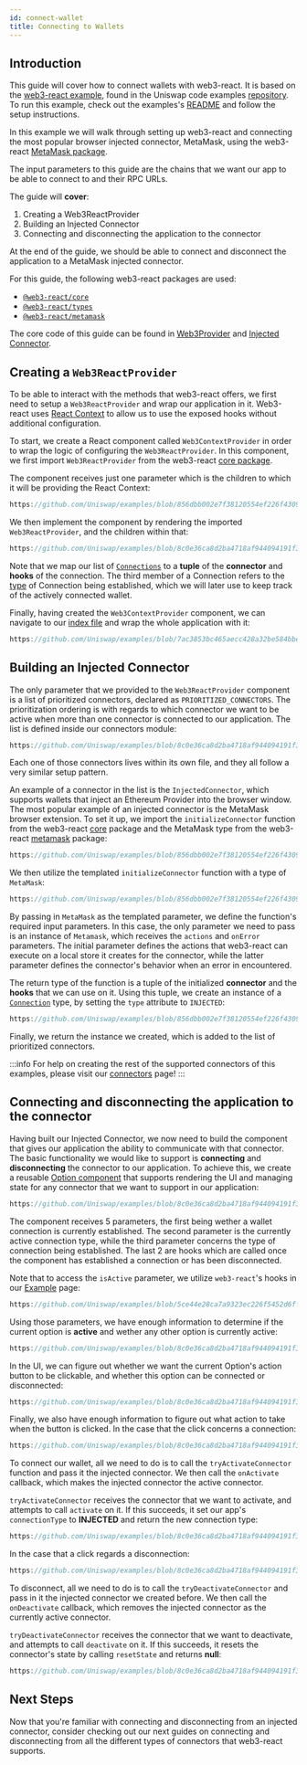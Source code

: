 ```yaml
---
id: connect-wallet
title: Connecting to Wallets
---     
```


## Introduction

This guide will cover how to connect wallets with web3-react. It is based on the [web3-react example](https://github.com/Uniswap/examples), found in the Uniswap code examples [repository](https://github.com/Uniswap/examples). To run this example, check out the examples's [README](https://github.com/Uniswap/examples) and follow the setup instructions.


In this example we will walk through setting up web3-react and connecting the most popular browser injected connector, MetaMask, using the web3-react [MetaMask package](https://www.npmjs.com/package/@web3-react/metamask).


The input parameters to this guide are the chains that we want our app to be able to connect to and their RPC URLs.

The guide will **cover**:

1. Creating a Web3ReactProvider
2. Building an Injected Connector
3. Connecting and  disconnecting the application to the connector

At the end of the guide, we should be able to connect and disconnect the application to a MetaMask injected connector.

For this guide, the following web3-react packages are used:

- [`@web3-react/core`](https://www.npmjs.com/package/@web3-react/core)
- [`@web3-react/types`](https://www.npmjs.com/package/@web3-react/types)
- [`@web3-react/metamask`](https://www.npmjs.com/package/@web3-react/metamask)

The core code of this guide can be found in [Web3Provider](https://github.com/Uniswap/examples) and [Injected Connector](https://github.com/Uniswap/examples).

## Creating a `Web3ReactProvider`

To be able to interact with the methods that web3-react offers, we first need to setup a `Web3ReactProvider` and wrap our application in it. Web3-react uses [React Context](https://reactjs.org/docs/context.html) to allow us to use the exposed hooks without additional configuration. 

To start, we create a React component called `Web3ContextProvider` in order to wrap the logic of configuring the `Web3ReactProvider`. In this component, we first import  `Web3ReactProvider` from the web3-react [core package](https://www.npmjs.com/package/@web3-react/core).

The component receives just one parameter which is the children to which it will be providing the React Context:

```typescript reference title="Defining the Web3React component" referenceLinkText="View on Github" customStyling
https://github.com/Uniswap/examples/blob/856dbb002e7f38120554ef226f4309c96ce6ea79/web3-react/src/libs/components/Web3ContextProvider.tsx#L6
```

We then implement the component by rendering the imported `Web3ReactProvider`, and the children within that:


```typescript reference title="Implementing the component" referenceLinkText="View on Github" customStyling
https://github.com/Uniswap/examples/blob/8c0e36ca8d2ba4718af944094191f39da62a9c5c/web3-react/src/libs/components/Web3ContextProvider.tsx#L11-L15
```

Note that we map our list of [`Connections`](https://github.com/Uniswap/examples/blob/856dbb002e7f38120554ef226f4309c96ce6ea79/web3-react/src/libs/connections.ts#L10) to a **tuple** of the **connector** and **hooks** of the connection. The third member of a Connection refers to the [type](https://github.com/Uniswap/examples/blob/06980acc8f6d484b719d2c60f5bfe9d766cb95d6/web3-react/src/libs/connections.ts#L16) of Connection being established, which we will later use to keep track of the actively connected wallet.

Finally, having created the `Web3ContextProvider` component, we can navigate to our [index file](https://github.com/Uniswap/examples/blob/feat/web3-react/web3-react/src/index.tsx) and wrap the whole application with it:

```typescript reference title="Wrapping our app with the web3 context" referenceLinkText="View on Github" customStyling
https://github.com/Uniswap/examples/blob/7ac3853bc465aecc428a32be584bbeb833b0a63c/web3-react/src/index.tsx#L16-L22
```

## Building an Injected Connector

The only parameter that we provided to the `Web3ReactProvider` component is a list of prioritized connectors, declared as `PRIORITIZED_CONNECTORS`. The prioritization ordering is with regards to which connector we want to be active when more than one connector is connected to our application. The list is defined inside our connectors module: 

```typescript reference title="Creating the prioritized Connectors list" referenceLinkText="View on Github" customStyling
https://github.com/Uniswap/examples/blob/8c0e36ca8d2ba4718af944094191f39da62a9c5c/web3-react/src/libs/connections.ts#L33-L39
```

Each one of those connectors lives within its own file, and they all follow a very similar setup pattern. 

An example of a connector in the list is the `InjectedConnector`, which supports wallets that inject an Ethereum Provider into the browser window. The most popular example of an injected connector is the MetaMask browser extension. To set it up, we import the `initializeConnector` function from the web3-react [core]((https://www.npmjs.com/package/@web3-react/core)) package and the MetaMask type from the web3-react [metamask]((https://www.npmjs.com/package/@web3-react/core)) package:

```typescript reference title="Importing Connector dependencies" referenceLinkText="View on Github" customStyling
https://github.com/Uniswap/examples/blob/856dbb002e7f38120554ef226f4309c96ce6ea79/web3-react/src/libs/injected.ts#L1-L2
```

We then utilize the templated `initializeConnector` function with a type of `MetaMask`:

```typescript reference title="Initializing the MetaMask connector" referenceLinkText="View on Github" customStyling
https://github.com/Uniswap/examples/blob/856dbb002e7f38120554ef226f4309c96ce6ea79/web3-react/src/libs/injected.ts#L12-L15
```

By passing in `MetaMask` as the templated parameter, we define the function's required input parameters. In this case, the only parameter we need to pass is an instance of `Metamask`, which receives the `actions` and `onError` parameters. The initial parameter defines the actions that web3-react can execute on a local store it creates for the connector, while the latter parameter defines the connector's behavior when an error in encountered.

The return type of the function is a tuple of the initialized **connector** and the **hooks** that we can use on it. Using this tuple, we create an instance of a [`Connection`](https://github.com/Uniswap/examples/blob/856dbb002e7f38120554ef226f4309c96ce6ea79/web3-react/src/libs/connections.ts#L10) type, by setting the `type` attribute to `INJECTED`:


```typescript reference title="Creating a connection instance" referenceLinkText="View on Github" customStyling
https://github.com/Uniswap/examples/blob/856dbb002e7f38120554ef226f4309c96ce6ea79/web3-react/src/libs/injected.ts#L16-L20
```

Finally, we return the instance we created, which is added to the list of prioritized connectors. 

:::info
For help on creating the rest of the supported connectors of this examples, please visit our [connectors](./connectors.md) page!
:::


## Connecting and  disconnecting the application to the connector

Having built our Injected Connector, we now need to build the component that gives our application the ability to communicate with that connector. The basic functionality we would like to support is **connecting** and **disconnecting**  the connector to our application. To achieve this, we create a reusable [Option component](https://github.com/Uniswap/examples/blob/feat/web3-react/web3-react/src/libs/components/Option.tsx) that supports rendering the UI and managing state for any connector that we want to support in our application:

```typescript reference title="Creating the Option component" referenceLinkText="View on Github" customStyling
https://github.com/Uniswap/examples/blob/8c0e36ca8d2ba4718af944094191f39da62a9c5c/web3-react/src/libs/components/Option.tsx#L5-L11
```

The component receives 5 parameters, the first being wether a wallet connection is currently established. The second parameter is the currently active connection type, while the third parameter concerns the type of connection being established. The last 2 are hooks which are called once the component has established a connection or has been disconnected. 

Note that to access the `isActive` parameter, we utilize `web3-react`'s hooks in our [Example](https://github.com/Uniswap/examples/blob/feat/web3-react/web3-react/src/example/Example.tsx#L24) page:

```typescript reference title="Connecting to MetaMask" referenceLinkText="View on Github" customStyling
https://github.com/Uniswap/examples/blob/5ce44e28ca7a9323ec226f5452d6ffb6c949a82f/web3-react/src/example/Example.tsx#L24
```

Using those parameters, we have enough information to determine if the current option is **active** and wether any other option is currently active:

```typescript reference title="Managing Options state" referenceLinkText="View on Github" customStyling
https://github.com/Uniswap/examples/blob/8c0e36ca8d2ba4718af944094191f39da62a9c5c/web3-react/src/libs/components/Option.tsx#L18-L26
```


In the UI, we can figure out whether we want the current Option's action button to be clickable, and whether this option can be connected or disconnected:

```typescript reference title="The Option UI" referenceLinkText="View on Github" customStyling
https://github.com/Uniswap/examples/blob/8c0e36ca8d2ba4718af944094191f39da62a9c5c/web3-react/src/libs/components/Option.tsx#L47-L54
```

Finally, we also have enough information to figure out what action to take when the button is clicked. In the case that the click concerns a connection:

```typescript reference title="On connecting to a Connector" referenceLinkText="View on Github" customStyling
https://github.com/Uniswap/examples/blob/8c0e36ca8d2ba4718af944094191f39da62a9c5c/web3-react/src/libs/components/Option.tsx#L38-L43
```

To connect our wallet, all we need to do is to call the `tryActivateConnector` function and pass it the injected connector. We then call the `onActivate` callback, which makes the injected connector the active connector.


`tryActivateConnector` receives the connector that we want to activate, and attempts to call `activate` on it. If this succeeds, it set our app's `connectionType` to **INJECTED** and return the new connection type:


```typescript reference title="The implementation of tryActivateConnector" referenceLinkText="View on Github" customStyling
https://github.com/Uniswap/examples/blob/8c0e36ca8d2ba4718af944094191f39da62a9c5c/web3-react/src/libs/connections.ts#L90-L92
```


In the case that a click regards a disconnection:

```typescript reference title="On disconnecting from a Connector" referenceLinkText="View on Github" customStyling
https://github.com/Uniswap/examples/blob/8c0e36ca8d2ba4718af944094191f39da62a9c5c/web3-react/src/libs/components/Option.tsx#L29-L36
```


To disconnect, all we need to do is to call the `tryDeactivateConnector` and pass in it the injected connector we created before. We then call the `onDeactivate` callback, which removes the injected connector as the currently active connector.

`tryDeactivateConnector` receives the connector that we want to deactivate, and attempts to call `deactivate` on it. If this succeeds, it resets the connector's state by calling `resetState` and returns **null**:

```typescript reference title="The implementation of tryDeactivateConnector" referenceLinkText="View on Github" customStyling
https://github.com/Uniswap/examples/blob/8c0e36ca8d2ba4718af944094191f39da62a9c5c/web3-react/src/libs/connections.ts#L101-L104
```

## Next Steps

Now that you're familiar with connecting and disconnecting from an injected connector, consider checking out our next guides on connecting and disconnecting from all the different types of connectors that web3-react supports.


